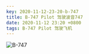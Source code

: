 ```yaml
---
key: 2020-11-12-23-20-b-747
title: B-747 Pilot 驾驶波音747
date: 2020-11-12 23:20 +0800
tags: B-747 Pilot 驾驶飞机
---
```


![B-747](https://tenetai.com/iclass/b-747.jpg)

<!--more-->
